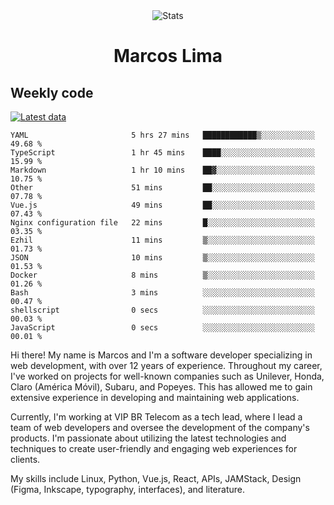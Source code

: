 <div align="center">
  <img src="https://user-images.githubusercontent.com/958723/207206099-04913a11-e77d-4b52-a9d3-5d702839508b.png" alt="Stats" />
  <h1>Marcos Lima</h1>
</div>

## Weekly code

[![Latest data](https://github.com/skvggor/skvggor/actions/workflows/main.yml/badge.svg)](https://github.com/skvggor/skvggor/actions/workflows/main.yml)

<!--START_SECTION:waka-->

```text
YAML                       5 hrs 27 mins   ████████████▒░░░░░░░░░░░░   49.68 %
TypeScript                 1 hr 45 mins    ████░░░░░░░░░░░░░░░░░░░░░   15.99 %
Markdown                   1 hr 10 mins    ██▓░░░░░░░░░░░░░░░░░░░░░░   10.75 %
Other                      51 mins         ██░░░░░░░░░░░░░░░░░░░░░░░   07.78 %
Vue.js                     49 mins         ██░░░░░░░░░░░░░░░░░░░░░░░   07.43 %
Nginx configuration file   22 mins         █░░░░░░░░░░░░░░░░░░░░░░░░   03.35 %
Ezhil                      11 mins         ▒░░░░░░░░░░░░░░░░░░░░░░░░   01.73 %
JSON                       10 mins         ▒░░░░░░░░░░░░░░░░░░░░░░░░   01.53 %
Docker                     8 mins          ▒░░░░░░░░░░░░░░░░░░░░░░░░   01.26 %
Bash                       3 mins          ░░░░░░░░░░░░░░░░░░░░░░░░░   00.47 %
shellscript                0 secs          ░░░░░░░░░░░░░░░░░░░░░░░░░   00.03 %
JavaScript                 0 secs          ░░░░░░░░░░░░░░░░░░░░░░░░░   00.01 %
```

<!--END_SECTION:waka-->

  <p>Hi there! My name is Marcos and I'm a software developer specializing in web development, with over 12 years of experience. Throughout my career, I've worked on projects for well-known companies such as Unilever, Honda, Claro (América Móvil), Subaru, and Popeyes. This has allowed me to gain extensive experience in developing and maintaining web applications.</p>
  
  <p>Currently, I'm working at VIP BR Telecom as a tech lead, where I lead a team of web developers and oversee the development of the company's products. I'm passionate about utilizing the latest technologies and techniques to create user-friendly and engaging web experiences for clients.</p>
  
  <p>My skills include Linux, Python, Vue.js, React, APIs, JAMStack, Design (Figma, Inkscape, typography, interfaces), and literature.</p>
<!-- </details> -->

<!-- <div align="center">
  <h2>🤖 Recent Code Activity</h2>
  <img width="500" src="https://github-readme-stats.vercel.app/api/wakatime?username=skvggor&hide_title=true&layout=compact&theme=transparent" alt="Wakatime Stats" />
</div>

<br>

<div align="center">
  <h2>📈 GitHub Stats</h2>
  <img width="500" src="https://github-readme-stats.vercel.app/api?username=skvggor&show_icons=true&theme=transparent&hide_title=true&count_private=true" alt="GitHub Stats" />
</div>
 -->
